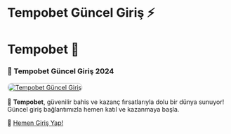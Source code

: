 # Tempobet Güncel Giriş ⚡

# Tempobet 🎯

### 🌟 Tempobet Güncel Giriş 2024  

<a href="https://merit-group.pages.dev/" title="Tempobet Güncel Giriş" rel="nofollow">  
<img src="https://i.hizliresim.com/1d7hvuc.png" alt="Tempobet Güncel Giriş" style="max-width: 100%; border: 2px solid #ddd; border-radius: 10px;">  
</a>  

💎 **Tempobet**, güvenilir bahis ve kazanç fırsatlarıyla dolu bir dünya sunuyor! Güncel giriş bağlantımızla hemen katıl ve kazanmaya başla.  

🔗 [Hemen Giriş Yap!](https://merit-group.pages.dev/)  
